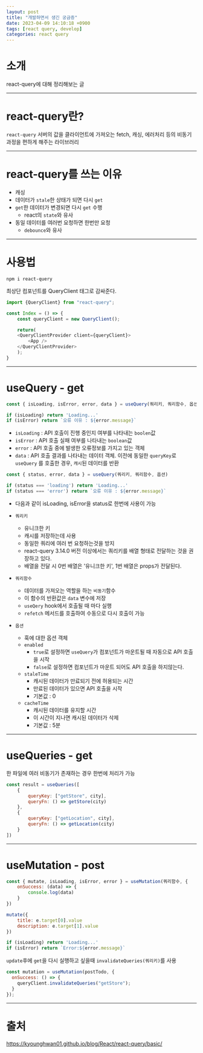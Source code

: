 ```yaml
---
layout: post
title: "개발하면서 생긴 궁금증"
date: 2023-04-09 14:10:18 +0900
tags: [react query, develop]
categories: react query
---
```


# 소개
react-query에 대해 정리해보는 글 

---

# react-query란?
`react-query` 서버의 값을 클라이언트에 가져오는 fetch, 캐싱, 에러처리 등의 비동기 과정을 편하게 해주는 라이브러리


---

# react-query를 쓰는 이유 
- 캐싱
- 데이터가 `stale`한 상태가 되면 다시 `get` 
- `get`한 데이터가 변경되면 다시 `get` 수행 
    - react의 `state`와 유사
- 동일 데이터를 여러번 요청하면 한번만 요청 
    - `debounce`와 유사

---

# 사용법 
```
npm i react-query
```

최상단 컴포넌트를 QueryClient 태그로 감싸준다.

```javascript
import {QueryClient} from "react-query";

const Index = () => {
    const queryClient = new QueryClient();

    return(
    <QueryClientProvider client={queryClient}>
        <App />
    </QueryClientProvider>
    );
}
```


---

# useQuery - get
```js
const { isLoading, isError, error, data } = useQuery(쿼리키, 쿼리함수, 옵션)

if (isLoading) return 'Loading...'
if (isError) return `오류 이유 : ${error.message}`
```

- `isLoading` : API 호출이 진행 중인지 여부를 나타내는 `boolen`값
- `isError` : API 호출 실패 여부를 나타내는 `boolean`값
- `error` : API 호출 중에 발생한 오류정보를 가지고 있는 객체 
- `data` :  API 호출 결과를 나타내는 데이터 객체. 이전에 동일한 `queryKey`로 `useQuery` 를 호출한 경우, `캐시`된 데이터를 반환

```js
const { status, error, data } = useQuery(쿼리키, 쿼리함수, 옵션)

if (status === 'loading') return 'Loading...'
if (status === 'error') return `오류 이유 : ${error.message}`
```

- 다음과 같이 isLoading, isError을 status로 한번에 사용이 가능

- `쿼리키` 
    - 유니크한 키
    - 캐시를 저장하는데 사용 
    - 동일한 쿼리에 여러 번 요청하는것을 방지
    - react-query 3.14.0 버전 이상에서는 쿼리키를 배열 형태로 전달하는 것을 권장하고 있다. 
    - 배열을 전달 시 0번 배열은 '유니크한 키', 1번 배열은 props가 전달된다.
- `쿼리함수` 
    - 데이터를 가져오는 역할을 하는 `비동기`함수 
    - 이 함수의 반환값은 `data` 변수에 저장
    - `useQery` hook에서 호출될 때 마다 실행
    - `refetch` 메서드를 호출하여 수동으로 다시 호출이 가능
- `옵션`
    - 훅에 대한 옵션 객체
    - `enabled` 
        - `true`로 설정하면 `useQuery`가 컴포넌트가 마운트될 때 자동으로 API 호출을 시작 
        - `false`로 설정하면 컴포넌트가 마운트 되어도 API 호출을 하지않는다.
    - `staleTime`
        - 캐시된 데이터가 만료되기 전에 허용되는 시간
        - 만료된 데이터가 있으면 API 호출을 시작 
        - 기본값 : 0
    - `cacheTime`
        - 캐시된 데이터를 유지할 시간
        - 이 시간이 지나면 캐시된 데이터가 삭제 
        - 기본값 : 5분


---

# useQueries - get 
한 파일에 여러 비동기가 존재하는 경우 한번에 처리가 가능 

```js
const result = useQueries([
    {
        queryKey: ["getStore", city],
        queryFn: () => getStore(city)
    },
    {
        queryKey: ["getLocation", city],
        queryFn: () => getLocation(city)
    }
])
```


---

# useMutation - post
```js
const { mutate, isLoading, isError, error } = useMutation(쿼리함수, {
    onSuccess: (data) => {
        console.log(data)
    }
})

mutate({
    title: e.target[0].value
    description: e.target[1].value 
})

if (isLoading) return 'Loading...'
if (isError) return `Error:${error.message}`
```

`update`후에 `get`을 다시 실행하고 싶을때 `invalidateQueries(쿼리키)`를 사용

```js
const mutation = useMutation(postTodo, {
  onSuccess: () => {
    queryClient.invalidateQueries("getStore");
  }
});
```

---

# 출처 
https://kyounghwan01.github.io/blog/React/react-query/basic/